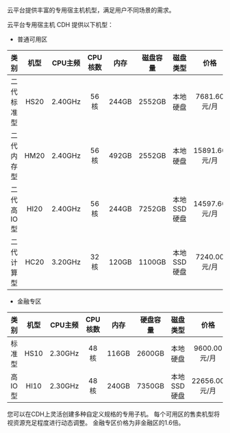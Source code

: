 云平台提供丰富的专用宿主机机型，满足用户不同场景的需求。

云平台专用宿主机 CDH 提供以下机型：

- 普通可用区

|   类别   |  机型  |  CPU主频  | CPU核数 |  内存   |  磁盘容量  |  磁盘类型   |     价格      |
| :----: | :--: | :-----: | :---: | :---: | :----: | :-----: | :---------: |
| 二代标准型  | HS20 | 2.40GHz |  56核  | 244GB | 2552GB |  本地硬盘   | 7681.60元/月  |
| 二代内存型  | HM20 | 2.40GHz |  56核  | 492GB | 2552GB |  本地硬盘   |15891.60元/月 |
| 二代高IO型 | HI20 | 2.40GHz |  56核  | 244GB | 7252GB | 本地SSD硬盘 | 14597.60元/月 |
| 二代计算型  | HC20 | 3.20GHz |  32核  | 120GB | 1100GB | 本地SSD硬盘 | 7240.00元/月  |

- 金融专区

|  类别  |  机型  |  CPU主频  | CPU核数 |  内存   |  硬盘容量  |  磁盘类型   |     价格      |
| :--: | :--: | :-----: | :---: | :---: | :----: | :-----: | :---------: |
| 标准型  | HS10 | 2.30GHz |  48核  | 116GB | 2600GB |  本地硬盘   | 9600.00元/月  |
| 高IO型 | HI10 | 2.30GHz |  48核  | 240GB | 7350GB | 本地SSD硬盘 | 22656.00元/月 |


> 
您可以在CDH上灵活创建多种自定义规格的专用子机。
每个可用区的售卖机型将视资源充足程度进行动态调整。
金融专区价格为非金融区的1.6倍。
